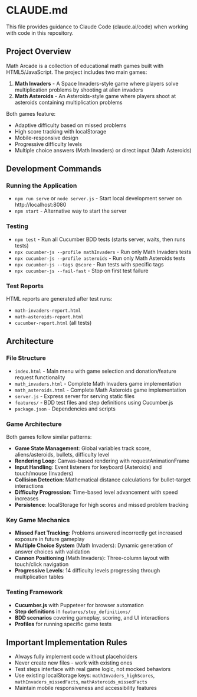# CLAUDE.md

This file provides guidance to Claude Code (claude.ai/code) when working with code in this repository.

## Project Overview

Math Arcade is a collection of educational math games built with HTML5/JavaScript. The project includes two main games:

1. **Math Invaders** - A Space Invaders-style game where players solve multiplication problems by shooting at alien invaders
2. **Math Asteroids** - An Asteroids-style game where players shoot at asteroids containing multiplication problems

Both games feature:
- Adaptive difficulty based on missed problems
- High score tracking with localStorage
- Mobile-responsive design
- Progressive difficulty levels
- Multiple choice answers (Math Invaders) or direct input (Math Asteroids)

## Development Commands

### Running the Application
- `npm run serve` or `node server.js` - Start local development server on http://localhost:8080
- `npm start` - Alternative way to start the server

### Testing
- `npm test` - Run all Cucumber BDD tests (starts server, waits, then runs tests)
- `npx cucumber-js --profile mathInvaders` - Run only Math Invaders tests
- `npx cucumber-js --profile asteroids` - Run only Math Asteroids tests
- `npx cucumber-js --tags @score` - Run tests with specific tags
- `npx cucumber-js --fail-fast` - Stop on first test failure

### Test Reports
HTML reports are generated after test runs:
- `math-invaders-report.html`
- `math-asteroids-report.html` 
- `cucumber-report.html` (all tests)

## Architecture

### File Structure
- `index.html` - Main menu with game selection and donation/feature request functionality
- `math_invaders.html` - Complete Math Invaders game implementation
- `math_asteroids.html` - Complete Math Asteroids game implementation
- `server.js` - Express server for serving static files
- `features/` - BDD test files and step definitions using Cucumber.js
- `package.json` - Dependencies and scripts

### Game Architecture
Both games follow similar patterns:
- **Game State Management**: Global variables track score, aliens/asteroids, bullets, difficulty level
- **Rendering Loop**: Canvas-based rendering with requestAnimationFrame
- **Input Handling**: Event listeners for keyboard (Asteroids) and touch/mouse (Invaders)
- **Collision Detection**: Mathematical distance calculations for bullet-target interactions
- **Difficulty Progression**: Time-based level advancement with speed increases
- **Persistence**: localStorage for high scores and missed problem tracking

### Key Game Mechanics
- **Missed Fact Tracking**: Problems answered incorrectly get increased exposure in future gameplay
- **Multiple Choice System** (Math Invaders): Dynamic generation of answer choices with validation
- **Cannon Positioning** (Math Invaders): Three-column layout with touch/click navigation
- **Progressive Levels**: 14 difficulty levels progressing through multiplication tables

### Testing Framework
- **Cucumber.js** with Puppeteer for browser automation
- **Step definitions** in `features/step_definitions/`
- **BDD scenarios** covering gameplay, scoring, and UI interactions
- **Profiles** for running specific game tests

## Important Implementation Rules
- Always fully implement code without placeholders
- Never create new files - work with existing ones
- Test steps interface with real game logic, not mocked behaviors
- Use existing localStorage keys: `mathInvaders_highScores`, `mathInvaders_missedFacts`, `mathAsteroids_missedFacts`
- Maintain mobile responsiveness and accessibility features